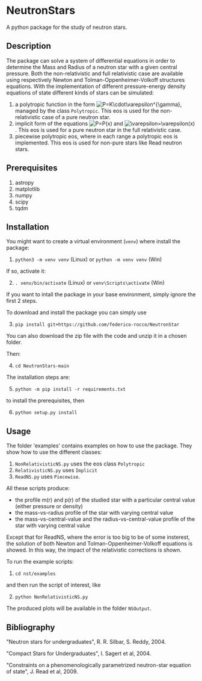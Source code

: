 # NeutronStars

A python package for the study of neutron stars.

## Description

The package can solve a system of differential equations in order to determine the Mass and Radius of a neutron star with a given central pressure. Both the non-relativistic and full 
relativistic case are available using respectively Newton and Tolman-Oppenheimer-Volkoff structures equations.
With the implementation of different pressure-energy density equations of state different kinds of stars can be simulated:
1. a polytropic function in the form <img src="https://latex.codecogs.com/svg.image?P=K\cdot\varepsilon^{\gamma}" title="P=K\cdot\varepsilon^{\gamma}" />, managed by the class `Polytropic`. This eos is used for the non-relativistic case of a pure neutron star.
2. implicit form of the equations <img src="https://latex.codecogs.com/svg.image?P=P(x)" title="P=P(x)" /> and <img src="https://latex.codecogs.com/svg.image?\varepsilon=\varepsilon(x)" title="\varepsilon=\varepsilon(x)" />. This eos is used for a pure neutron star in the full relativistic case.
3. piecewise polytropic eos, where in each range a polytropic eos is implemented. This eos is used for non-pure stars like Read neutron stars.

## Prerequisites

1. astropy
2. matplotlib
3. numpy
4. scipy
5. tqdm

## Installation

You might want to create a virtual environment (`venv`) where install the package:

1. `python3 -m venv venv` (Linux) or `python -m venv venv` (Win)

If so, activate it:

2. `. venv/bin/activate` (Linux) or `venv\Scripts\activate` (Win)

If you want to intall the package in your base environment, simply ignore the first 2 steps.

To download and install the package you can simply use

3. `pip install git+https://github.com/federico-rocco/NeutronStar`

You can also download the zip file with the code and unzip it in a chosen folder.

Then:

4. `cd NeutronStars-main`

The installation steps are:

5. `python -m pip install -r requirements.txt`

to install the prerequisites, then

6. `python setup.py install`

## Usage

The folder 'examples' contains examples on how to use the package. They show how to use the different classes:
1. `NonRelativisticNS.py` uses the eos class `Polytropic`
2. `RelativisticNS.py` uses `Implicit`
3. `ReadNS.py` uses `Piecewise`.

All these scripts produce:
- the profile m(r) and p(r) of the studied star with a particular central value (either pressure or density)
- the mass-vs-radius profile of the star with varying central value
- the mass-vs-central-value and the radius-vs-central-value profile of the star with varying central value

Except that for ReadNS, where the error is too big to be of some insterest, the solution of both Newton and Tolman-Oppenheimer-Volkoff equations is showed. In this way, the impact of the relativistic corrections is shown.

To run the example scripts:

1. `cd nst/examples`

and then run the script of interest, like

2. `python NonRelativisticNS.py`

The produced plots will be available in the folder `NSOutput`.

## Bibliography

"Neutron stars for undergraduates", R. R. Silbar, S. Reddy, 2004.

"Compact Stars for Undergraduates", I. Sagert et al, 2004.

"Constraints on a phenomenologically parametrized neutron-star equation of state", J. Read et al, 2009.
